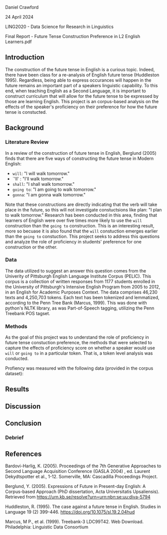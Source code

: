 Daniel Crawford

24 April 2024

LING2020 - Data Science for Research in Linguistics

Final Report - Future Tense Construction Preference in L2 English Learners.pdf

## Introduction

The construction of the future tense in English is a curious topic. Indeed, there have been class for a re-analysis of English future tense (Huddleston 1995). Regardless, being able to express occurances will happen in the future remains an important part of a speakers linguistic capability. To this end, when teaching English as a Second Language, it is important to construct curriculum that will allow for the future tense to be expressed by those are learning English. This project is an corpus-based analysis on the effects of the speaker's proficiency on their preference for how the future tense is constucted.

## Background

### Literature Review

In a review of the construction of future tense in English, Berglund (2005) finds that there are five ways of constructing the future tense in Modern English:

-   `will`: "I will walk tomorrow."
-   \`'ll' : "I'll walk tomorrow."
-   `shall`: "I shall walk tomorrow."
-   `going to`: "I am going to walk tomorrow."
-   `gonna`: "I am gonna walk tomorrow."

Note that these constructions are directly indicating that the verb will take place in the future, so this will not investigate constuctsions like plan: "I plan to walk tomorrow." Research has been conducted in this area, finding that learners of English were over five times more likely to use the `will` construction than the `going to` construction. This is an interesting result, more so becuase it is also found that the `will` constuction emerges earlier than the `going to` constuction. This project seeks to address this questions and analyze the role of proficiency in students' preference for one construction or the other.

### Data

The data utilized to suggest an answer this question comes from the Univerity of Pittsburgh English Language Institute Corpus (PELIC). This corpus is a collection of written responses from 1177 students enrolled in the University of Pittsburgh's Intensive English Program from 2005 to 2012, in an English for Academic Purposes Context. The data comprises 46,230 texts and 4,250,703 tokens. Each text has been tokenized and lemmatized, according to the Penn Tree Bank (Marcus, 1999). This was done with python's NLTK library, as was Part-of-Speech tagging, utilizing the Penn Treebank POS tagset.

### Methods

As the goal of this project was to understand the role of proficiency in future tense constuction preference, the methods that were selected to capture the effects of proficiency score on whether a speaker would use `will` or `going to` in a particular token. That is, a token level analysis was conducted.

Profiency was measured with the following data (provided in the corpus dataset):

## Results

## Discussion

## Conclusion

### Debrief

## References

Bardovi-Harlig, K. (2005). Proceedings of the 7th Generative Approaches to Second Language Acquisition Conference (GASLA 2004) , ed. Laurent Dekydtspotter et al., 1-12. Somerville, MA: Cascadilla Proceedings Project.

Berglund, Y. (2005). Expressions of Future in Present-day English: A Corpus-based Approach (PhD dissertation, Acta Universitatis Upsaliensis). Retrieved from <https://urn.kb.se/resolve?urn=urn:nbn:se:uu:diva-5794>

Huddleston, R. (1995). The case against a future tense in English. Studies in Language 19 (2) 399-446. <https://doi.org/10.1075/sl.19.2.04hud>

Marcus, M P., et al. (1999). Treebank-3 LDC99T42. Web Download. Philadelphia: Linguistic Data Consortium
